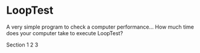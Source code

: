 # LoopTest
A very simple program to check a computer performance...
How much time does your computer take to execute LoopTest?

Section 1
2
3
